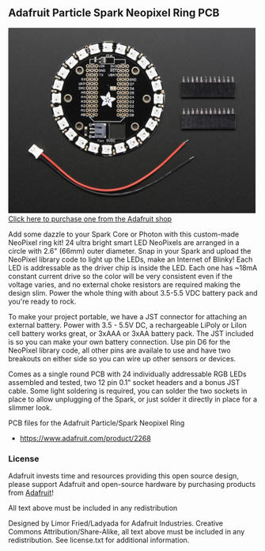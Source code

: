 ## Adafruit Particle Spark Neopixel Ring PCB
<a href="http://www.adafruit.com/products/2268"><img src="assets/image.jpg?raw=true" width="500px"><br/>
Click here to purchase one from the Adafruit shop</a>

Add some dazzle to your Spark Core or Photon with this custom-made NeoPixel ring kit! 24 ultra bright smart LED NeoPixels are arranged in a circle with 2.6" (66mm) outer diameter. Snap in your Spark and upload the NeoPixel library code to light up the LEDs, make an Internet of Blinky! Each LED is addressable as the driver chip is inside the LED. Each one has ~18mA constant current drive so the color will be very consistent even if the voltage varies, and no external choke resistors are required making the design slim. Power the whole thing with about 3.5-5.5 VDC battery pack and you're ready to rock.

To make your project portable, we have a JST connector for attaching an external battery. Power with 3.5 - 5.5V DC, a rechargeable LiPoly or LiIon cell battery works great, or 3xAAA or 3xAA battery pack. The JST included is so you can make your own battery connection. Use pin D6 for the NeoPixel library code, all other pins are availale to use and have two breakouts on either side so you can wire up other sensors or devices.

Comes as a single round PCB with 24 individually addressable RGB LEDs assembled and tested, two 12 pin 0.1" socket headers and a bonus JST cable. Some light soldering is required, you can solder the two sockets in place to allow unplugging of the Spark, or just solder it directly in place for a slimmer look.

PCB files for the Adafruit Particle/Spark Neopixel Ring
- https://www.adafruit.com/product/2268

### License

Adafruit invests time and resources providing this open source design, please support Adafruit and open-source hardware by purchasing products from [Adafruit](https://www.adafruit.com)!

All text above must be included in any redistribution

Designed by Limor Fried/Ladyada for Adafruit Industries.
Creative Commons Attribution/Share-Alike, all text above must be included in any redistribution. 
See license.txt for additional information.
